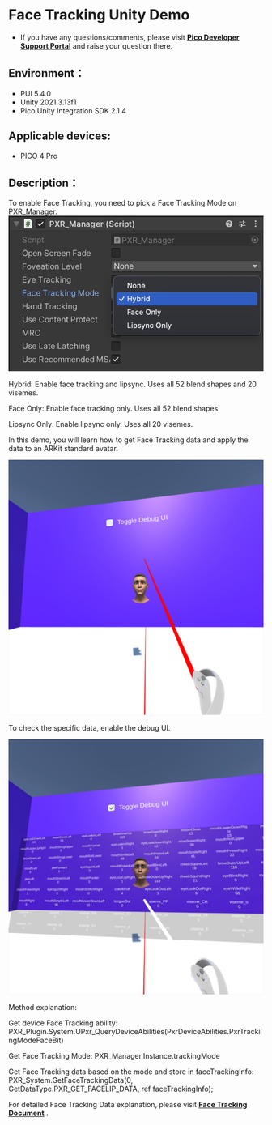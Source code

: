 # Face Tracking Unity Demo

- If you have any questions/comments, please visit [**Pico Developer Support Portal**](https://picodevsupport.freshdesk.com/support/home) and raise your question there.

## Environment：

- PUI 5.4.0
- Unity 2021.3.13f1
- Pico Unity Integration SDK 2.1.4

## Applicable devices:

- PICO 4 Pro

## Description：
To enable Face Tracking, you need to pick a Face Tracking Mode on PXR_Manager.
![Screenshot](https://github.com/picoxr/FaceTrackingDemo/blob/e93d29d63e8311e7a11fd95d38a0a33a10201aae/Screenshots/Setting.png)

Hybrid: Enable face tracking and lipsync. Uses all 52 blend shapes and 20 visemes.

Face Only: Enable face tracking only. Uses all 52 blend shapes.

Lipsync Only: Enable lipsync only. Uses all 20 visemes.


In this demo, you will learn how to get Face Tracking data and apply the data to an ARKit standard avatar.

![Screenshot](https://github.com/picoxr/FaceTrackingDemo/blob/e93d29d63e8311e7a11fd95d38a0a33a10201aae/Screenshots/Face.jpeg)

To check the specific data, enable the debug UI.

![Screenshot](https://github.com/picoxr/FaceTrackingDemo/blob/e93d29d63e8311e7a11fd95d38a0a33a10201aae/Screenshots/UI.jpeg)

Method explanation:

Get device Face Tracking ability: PXR_Plugin.System.UPxr_QueryDeviceAbilities(PxrDeviceAbilities.PxrTrackingModeFaceBit)

Get Face Tracking Mode: PXR_Manager.Instance.trackingMode

Get Face Tracking data based on the mode and store in faceTrackingInfo: PXR_System.GetFaceTrackingData(0, GetDataType.PXR_GET_FACELIP_DATA, ref faceTrackingInfo);

For detailed Face Tracking Data explanation, please visit [**Face Tracking Document**](https://developer-global.pico-interactive.com/document/unity/face-tracking) .


